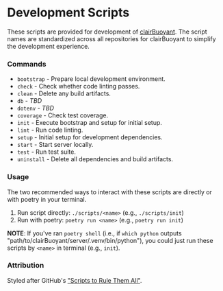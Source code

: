 # Development Scripts

These scripts are provided for development of [clairBuoyant](https://www.github.com/clairBuoyant). The script names are standardized across all repositories for clairBuoyant to simplify the development experience.

### Commands

<!-- TODO: add DB commands to list and update descriptions before merging -->

- `bootstrap` - Prepare local development environment.
- `check` - Check whether code linting passes.
- `clean` - Delete any build artifacts.
- `db` - _TBD_
- `dotenv` - _TBD_
- `coverage` - Check test coverage.
- `init` - Execute bootstrap and setup for initial setup.
- `lint` - Run code linting.
- `setup` - Initial setup for development dependencies.
- `start` - Start server locally.
- `test` - Run test suite.
- `uninstall` - Delete all dependencies and build artifacts.

### Usage

The two recommended ways to interact with these scripts are directly or with poetry in your terminal.

1. Run script directly: `./scripts/<name>` (e.g., `./scripts/init`)
2. Run with poetry: `poetry run <name>` (e.g., `poetry run init`)

**NOTE**: If you've ran `poetry shell` (i.e., if `which python` outputs "path/to/clairBuoyant/server/.venv/bin/python"), you could just run these scripts by `<name>` in terminal (e.g., `init`).

### Attribution

Styled after GitHub's ["Scripts to Rule Them All"](https://github.com/github/scripts-to-rule-them-all).
